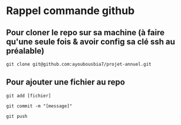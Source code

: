# Rappel commande github

## Pour cloner le repo sur sa machine (à faire qu'une seule fois & avoir config sa clé ssh au préalable)
```
git clone git@github.com:ayoubousbia7/projet-annuel.git 
```

## Pour ajouter une fichier au repo

```
git add [fichier]
```
```
git commit -m "[message]"
```
```
git push
```

